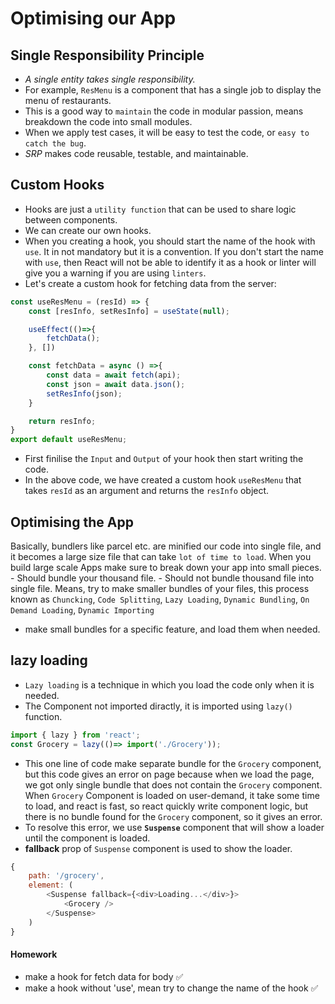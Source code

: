 # Optimising our App
## Single Responsibility Principle
- _A single entity takes single responsibility._
- For example, `ResMenu` is a component that has a single job to display the menu of restaurants.
- This is a good way to `maintain` the code in modular passion, means breakdown the code into small modules.
- When we apply test cases, it will be easy to test the code, or `easy to catch the bug`.
- _SRP_ makes code reusable, testable, and maintainable.

## Custom Hooks
- Hooks are just a `utility function` that can be used to share logic between components.
- We can create our own hooks.
- When you creating a hook, you should start the name of the hook with `use`. It in not mandatory but it is a convention. If you don't start the name with `use`, then React will not be able to identify it as a hook or linter will give you a warning if you are using `linters`.
- Let's create a custom hook for fetching data from the server:
```javascript
const useResMenu = (resId) => {
    const [resInfo, setResInfo] = useState(null);

    useEffect(()=>{
        fetchData();
    }, [])

    const fetchData = async () =>{
        const data = await fetch(api);
        const json = await data.json();
        setResInfo(json);
    }

    return resInfo;
}
export default useResMenu;
```
- First finilise the `Input` and `Output` of your hook then start writing the code.
- In the above code, we have created a custom hook `useResMenu` that takes `resId` as an argument and returns the `resInfo` object.


## Optimising the App
Basically, bundlers like parcel etc. are minified our code into single file, and it becomes a large size file that can take `lot of time to load`. When you build large scale Apps make sure to break down your app into small pieces.
    - Should bundle your thousand file.
    - Should not bundle thousand file into single file.
Means, try to make smaller bundles of your files, this process known as `Chuncking`, `Code Splitting`, `Lazy Loading`, `Dynamic Bundling`, `On Demand Loading`, `Dynamic Importing`

- make small bundles for a specific feature, and load them when needed.

## lazy loading
- `Lazy loading` is a technique in which you load the code only when it is needed.
- The Component not imported diractly, it is imported using `lazy()` function.
```javascript
import { lazy } from 'react';
const Grocery = lazy(()=> import('./Grocery'));
```
- This one line of code make separate bundle for the `Grocery` component, but this code gives an error on page because when we load the page, we got only single bundle that does not contain the `Grocery` component. When `Grocery` Component is loaded on user-demand, it take some time to load, and react is fast, so react quickly write component logic, but there is no bundle found for the `Grocery` component, so it gives an error.
- To resolve this error, we use **`Suspense`** component that will show a loader until the component is loaded.
- **fallback** prop of `Suspense` component is used to show the loader.
```javascript
{
    path: '/grocery',
    element: (
        <Suspense fallback={<div>Loading...</div>}>
            <Grocery />
        </Suspense>
    )
}
```
#### Homework 
- make a hook for fetch data for body ✅
- make a hook without 'use', mean try to change the name of the hook ✅